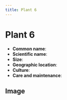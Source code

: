```yaml
---
title: Plant 6
---
```


# Plant 6

- **Common name**:
- **Scientific name**:
- **Size**:
- **Geographic location**:
- **Culture**:
- **Care and maintenance**:

## Image

<!-- Add an image of the plant below. For example:
![Plant 6](images/plant-06.jpg)
-->
